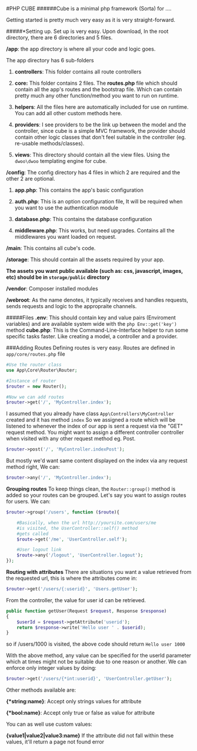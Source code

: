 #PHP CUBE
######Cube is a minimal php framework (Sorta) for ....

Getting started is pretty much very easy as it is very straight-forward.

#####*Setting up.
Set up is very easy.
Upon download, In the root directory, there are 6 directories and 5 files.

**/app**: the app directory is where all your code and logic goes.

The app directory has 6 sub-folders

1. **controllers**: This folder contains all route controllers

2. **core:** This folder contains 2 files. The **routes.php** file which should contain all the app's routes and the bootstrap file. Which can contain pretty much any other function/method you want to run on runtime.

3. **helpers**: All the files here are automatically included for use on runtime. You can add all other custom methods here.

4. **providers**: I see providers to be the link up between the model and the controller, since cube is a simple MVC framework, the provider should contain other logic classes that don't feel suitable in the controller (eg. re-usable methods/classes).

5. **views**: This directory should contain all the view files. Using the ```dwoo\dwoo``` templating engine for cube.


**/config**: The config directory has 4 files in which 2 are required and the other 2 are optional.

1. **app.php**: This contains the app's basic configuration

2. **auth.php**: This is an option configuration file, It will be required when you want to use the authentication module

3. **database.php**: This contains the database configuration

4. **middleware.php**: This works, but need upgrades. Contains all the middlewares you want loaded on request.

**/main**: This contains all cube's code.

**/storage**: This should contain all the assets required by your app.

**The assets you want public available (such as: css, javascript, images, etc) should be in ```storage/public``` directory**

**/vendor**: Composer installed modules

**/webroot**: As the name denotes, it typically receives and handles requests, sends requests and logic to the appropraite channels.

#####Files
**.env**: This should contain key and value pairs (Enviroment variables) and are available system wide with the ```php Env::get('key')``` method
**cube.php**: This is the Command-Line-Interface helper to run some specific tasks faster. Like creating a model, a controller and a provider.

###Adding Routes
Defining routes is very easy. Routes are defined in ```app/core/routes.php``` file

```php
#Use the router class
use App\Core\Router\Router;

#Instance of router
$router = new Router();

#Now we can add routes
$router->get('/', 'MyController.index');
```
I assumed that you already have class ```App\Controllers\MyController``` created and it has method ```index```
So we assigned a route which will be listened to whenever the index of our app is sent a request via the "GET" request method.
You might want to assign a different controller controller when visited with any other request method eg. Post. 

```php
$router->post('/', 'MyController.indexPost');
```

But mostly we'd want same content displayed on the index via any request method right, We can:
```php
$router->any('/', 'MyController.index');
```

**Grouping routes**
To keep things clean, the ```Router::group()``` method is added so your routes can be grouped. Let's say you want to assign routes for users. We can:
```php
$router->group('/users', function ($route){

    #Basically, when the url http://yoursite.com/users/me
    #is visited, the UserController::self() method
    #gets called
    $route->get('/me', 'UserController.self');

    #User logout link
    $route->any('/logout', 'UserController.logout');
});
```
**Routing with attributes**
There are situations you want a value retrieved from the requested url, this is where the attributes come in:
```php
$router->get('/users/{:userid}', 'Users.getUser');
```
From the controller, the value for user id can be retrieved.
```php
public function getUser(Request $request, Response $response)
{
    $userId = $request->getAttribute('userid');
    return $response->write('Hello user ' . $userid);
}
```
so if /users/1000 is visited, the above code should return
```Hello user 1000```

With the above method, any value can be specified for the userId parameter which at times might not be suitable due to one reason or another.
We can enforce only integer values by doing:
```php
$router->get('/users/{*int:userid}', 'UserController.getUser');
```
Other methods available are:

**{\*string:name}**: Accept only strings values for attribute

**{\*bool:name}**: Accept only true or false as value for attribute

You can as well use custom values:

**{value1|value2|value3:name}** If the attribute did not fall within these values, it'll return a page not found error
